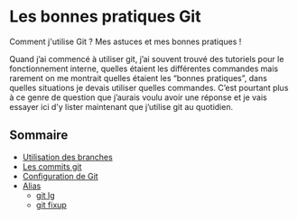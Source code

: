 # Les bonnes pratiques Git
Comment j'utilise Git ? Mes astuces et mes bonnes pratiques !


Quand j’ai commencé à utiliser git, j’ai souvent trouvé des tutoriels pour le fonctionnement interne, 
quelles étaient les différentes commandes mais rarement on me montrait quelles étaient les “bonnes pratiques”, 
dans quelles situations je devais utiliser quelles commandes. C’est pourtant plus à ce genre de question 
que j’aurais voulu avoir une réponse et je vais essayer ici d’y lister maintenant que j’utilise git au quotidien.

## Sommaire
* [Utilisation des branches](https://github.com/Raouf25/Git-sheet#utilisation-des-branches)
* [Les commits git](https://github.com/Raouf25/Git-sheet#les-commits-git)
* [Configuration de Git](https://github.com/Raouf25/Git-sheet#alias)
* [Alias](https://github.com/Raouf25/Git-sheet#alias)
  * [git lg](https://github.com/Raouf25/Git-sheet#git-lg)
  * [git fixup](https://github.com/Raouf25/Git-sheet#git-fixup)


